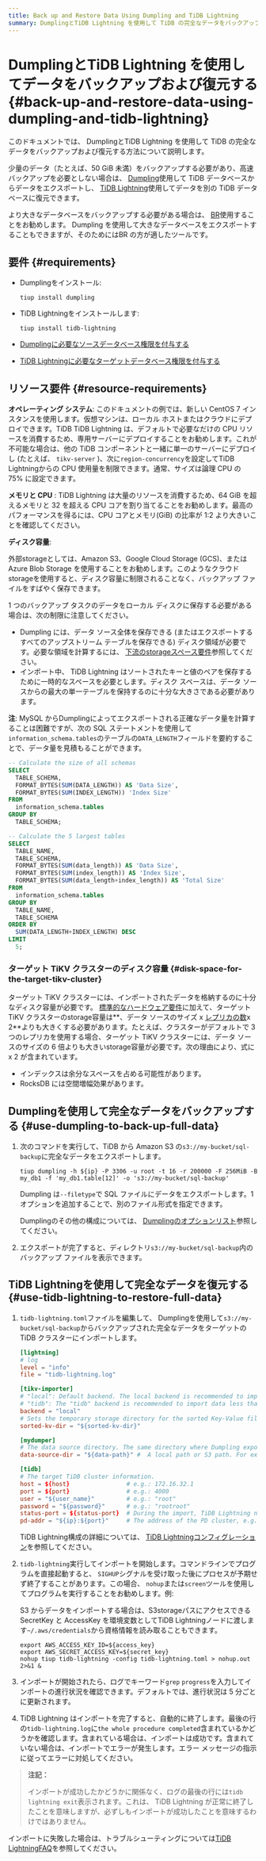 ```yaml
---
title: Back up and Restore Data Using Dumpling and TiDB Lightning
summary: DumplingとTiDB Lightning を使用して TiDB の完全なデータをバックアップおよび復元する方法を学びます。
---
```


# DumplingとTiDB Lightning を使用してデータをバックアップおよび復元する {#back-up-and-restore-data-using-dumpling-and-tidb-lightning}

このドキュメントでは、 DumplingとTiDB Lightning を使用して TiDB の完全なデータをバックアップおよび復元する方法について説明します。

少量のデータ（たとえば、50 GiB 未満）をバックアップする必要があり、高速バックアップを必要としない場合は、 [Dumpling](/dumpling-overview.md)使用して TiDB データベースからデータをエクスポートし、 [TiDB Lightning](/tidb-lightning/tidb-lightning-overview.md)使用してデータを別の TiDB データベースに復元できます。

より大きなデータベースをバックアップする必要がある場合は、 [BR](/br/backup-and-restore-overview.md)使用することをお勧めします。 Dumpling を使用して大きなデータベースをエクスポートすることもできますが、そのためにはBR の方が適したツールです。

## 要件 {#requirements}

-   Dumplingをインストール:

    ```shell
    tiup install dumpling
    ```

-   TiDB Lightningをインストールします:

    ```shell
    tiup install tidb-lightning
    ```

-   [Dumplingに必要なソースデータベース権限を付与する](/dumpling-overview.md#export-data-from-tidb-or-mysql)

-   [TiDB Lightningに必要なターゲットデータベース権限を付与する](/tidb-lightning/tidb-lightning-requirements.md#privileges-of-the-target-database)

## リソース要件 {#resource-requirements}

**オペレーティング システム**: このドキュメントの例では、新しい CentOS 7 インスタンスを使用します。仮想マシンは、ローカル ホストまたはクラウドにデプロイできます。TiDB TiDB Lightning は、デフォルトで必要なだけの CPU リソースを消費するため、専用サーバーにデプロイすることをお勧めします。これが不可能な場合は、他の TiDB コンポーネントと一緒に単一のサーバーにデプロイし (たとえば、 `tikv-server` )、次に`region-concurrency`を設定してTiDB Lightningからの CPU 使用量を制限できます。通常、サイズは論理 CPU の 75% に設定できます。

**メモリと CPU** : TiDB Lightning は大量のリソースを消費するため、64 GiB を超えるメモリと 32 を超える CPU コアを割り当てることをお勧めします。最高のパフォーマンスを得るには、CPU コアとメモリ(GiB) の比率が 1:2 より大きいことを確認してください。

**ディスク容量**:

外部storageとしては、Amazon S3、Google Cloud Storage (GCS)、または Azure Blob Storage を使用することをお勧めします。このようなクラウドstorageを使用すると、ディスク容量に制限されることなく、バックアップ ファイルをすばやく保存できます。

1 つのバックアップ タスクのデータをローカル ディスクに保存する必要がある場合は、次の制限に注意してください。

-   Dumpling には、データ ソース全体を保存できる (またはエクスポートするすべてのアップストリーム テーブルを保存できる) ディスク領域が必要です。必要な領域を計算するには、 [下流のstorageスペース要件](/tidb-lightning/tidb-lightning-requirements.md#storage-space-of-the-target-database)参照してください。
-   インポート中、 TiDB Lightning はソートされたキーと値のペアを保存するために一時的なスペースを必要とします。ディスク スペースは、データ ソースからの最大の単一テーブルを保持するのに十分な大きさである必要があります。

**注**: MySQL からDumplingによってエクスポートされる正確なデータ量を計算することは困難ですが、次の SQL ステートメントを使用して`information_schema.tables`のテーブルの`DATA_LENGTH`フィールドを要約することで、データ量を見積もることができます。

```sql
-- Calculate the size of all schemas
SELECT
  TABLE_SCHEMA,
  FORMAT_BYTES(SUM(DATA_LENGTH)) AS 'Data Size',
  FORMAT_BYTES(SUM(INDEX_LENGTH)) 'Index Size'
FROM
  information_schema.tables
GROUP BY
  TABLE_SCHEMA;

-- Calculate the 5 largest tables
SELECT 
  TABLE_NAME,
  TABLE_SCHEMA,
  FORMAT_BYTES(SUM(data_length)) AS 'Data Size',
  FORMAT_BYTES(SUM(index_length)) AS 'Index Size',
  FORMAT_BYTES(SUM(data_length+index_length)) AS 'Total Size'
FROM
  information_schema.tables
GROUP BY
  TABLE_NAME,
  TABLE_SCHEMA
ORDER BY
  SUM(DATA_LENGTH+INDEX_LENGTH) DESC
LIMIT
  5;
```

### ターゲット TiKV クラスターのディスク容量 {#disk-space-for-the-target-tikv-cluster}

ターゲット TiKV クラスターには、インポートされたデータを格納するのに十分なディスク容量が必要です。 [標準的なハードウェア要件](/hardware-and-software-requirements.md)に加えて、ターゲット TiKV クラスターのstorage容量は**、データ ソースのサイズ x <a href="/faq/manage-cluster-faq.md#is-the-number-of-replicas-in-each-region-configurable-if-yes-how-to-configure-it">レプリカの数</a>x 2**よりも大きくする必要があります。たとえば、クラスターがデフォルトで 3 つのレプリカを使用する場合、ターゲット TiKV クラスターには、データ ソースのサイズの 6 倍よりも大きいstorage容量が必要です。次の理由により、式に x 2 が含まれています。

-   インデックスは余分なスペースを占める可能性があります。
-   RocksDB には空間増幅効果があります。

## Dumplingを使用して完全なデータをバックアップする {#use-dumpling-to-back-up-full-data}

1.  次のコマンドを実行して、TiDB から Amazon S3 の`s3://my-bucket/sql-backup`に完全なデータをエクスポートします。

    ```shell
    tiup dumpling -h ${ip} -P 3306 -u root -t 16 -r 200000 -F 256MiB -B my_db1 -f 'my_db1.table[12]' -o 's3://my-bucket/sql-backup'
    ```

    Dumpling は`--filetype`で SQL ファイルにデータをエクスポートします。1 オプションを追加することで、別のファイル形式を指定できます。

    Dumplingのその他の構成については、 [Dumplingのオプションリスト](/dumpling-overview.md#option-list-of-dumpling)参照してください。

2.  エクスポートが完了すると、ディレクトリ`s3://my-bucket/sql-backup`内のバックアップ ファイルを表示できます。

## TiDB Lightningを使用して完全なデータを復元する {#use-tidb-lightning-to-restore-full-data}

1.  `tidb-lightning.toml`ファイルを編集して、 Dumplingを使用して`s3://my-bucket/sql-backup`からバックアップされた完全なデータをターゲットの TiDB クラスターにインポートします。

    ```toml
    [lightning]
    # log
    level = "info"
    file = "tidb-lightning.log"

    [tikv-importer]
    # "local": Default backend. The local backend is recommended to import large volumes of data (1 TiB or more). During the import, the target TiDB cluster cannot provide any service.
    # "tidb": The "tidb" backend is recommended to import data less than 1 TiB. During the import, the target TiDB cluster can provide service normally. For more information on the backends, refer to https://docs.pingcap.com/tidb/stable/tidb-lightning-backends.
    backend = "local"
    # Sets the temporary storage directory for the sorted Key-Value files. The directory must be empty, and the storage space must be greater than the size of the dataset to be imported. For better import performance, it is recommended to use a directory different from `data-source-dir` and use flash storage, which can use I/O exclusively.
    sorted-kv-dir = "${sorted-kv-dir}"

    [mydumper]
    # The data source directory. The same directory where Dumpling exports data in "Use Dumpling to back up full data".
    data-source-dir = "${data-path}" #  A local path or S3 path. For example, 's3://my-bucket/sql-backup'

    [tidb]
    # The target TiDB cluster information.
    host = ${host}                # e.g.: 172.16.32.1
    port = ${port}                # e.g.: 4000
    user = "${user_name}"         # e.g.: "root"
    password = "${password}"      # e.g.: "rootroot"
    status-port = ${status-port}  # During the import, TiDB Lightning needs to obtain the table schema information from the TiDB status port. e.g.: 10080
    pd-addr = "${ip}:${port}"     # The address of the PD cluster, e.g.: 172.16.31.3:2379. TiDB Lightning obtains some information from PD. When backend = "local", you must specify status-port and pd-addr correctly. Otherwise, the import will be abnormal.
    ```

    TiDB Lightning構成の詳細については、 [TiDB Lightningコンフィグレーション](/tidb-lightning/tidb-lightning-configuration.md)を参照してください。

2.  `tidb-lightning`実行してインポートを開始します。コマンドラインでプログラムを直接起動すると、 `SIGHUP`シグナルを受け取った後にプロセスが予期せず終了することがあります。この場合、 `nohup`または`screen`ツールを使用してプログラムを実行することをお勧めします。例:

    S3 からデータをインポートする場合は、S3storageパスにアクセスできる SecretKey と AccessKey を環境変数としてTiDB Lightningノードに渡します`~/.aws/credentials`から資格情報を読み取ることもできます。

    ```shell
    export AWS_ACCESS_KEY_ID=${access_key}
    export AWS_SECRET_ACCESS_KEY=${secret_key}
    nohup tiup tidb-lightning -config tidb-lightning.toml > nohup.out 2>&1 &
    ```

3.  インポートが開始されたら、ログでキーワード`grep` `progress`を入力してインポートの進行状況を確認できます。デフォルトでは、進行状況は 5 分ごとに更新されます。

4.  TiDB Lightning はインポートを完了すると、自動的に終了します。最後の行の`tidb-lightning.log`に`the whole procedure completed`含まれているかどうかを確認します。含まれている場合は、インポートは成功です。含まれていない場合は、インポートでエラーが発生します。エラー メッセージの指示に従ってエラーに対処してください。

> **注記：**
>
> インポートが成功したかどうかに関係なく、ログの最後の行には`tidb lightning exit`表示されます。これは、 TiDB Lightning が正常に終了したことを意味しますが、必ずしもインポートが成功したことを意味するわけではありません。

インポートに失敗した場合は、トラブルシューティングについては[TiDB LightningFAQ](/tidb-lightning/tidb-lightning-faq.md)を参照してください。
